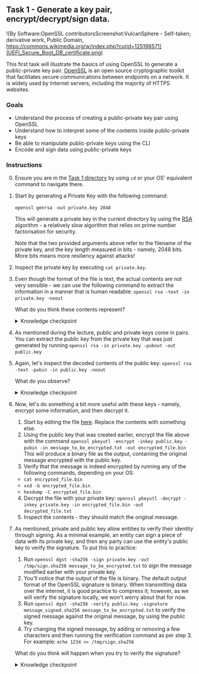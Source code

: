 ## Task 1 - Generate a key pair, encrypt/decrypt/sign data.
![By Software:OpenSSL contributorsScreenshot:VulcanSphere - Self-taken; derivative work, Public Domain, https://commons.wikimedia.org/w/index.php?curid=125198571](UEFI_Secure_Boot_DB_certificate.png) 

This first task will illustrate the basics of using OpenSSL to generate a public-private key pair. [OpenSSL](https://en.wikipedia.org/wiki/OpenSSL) is an open source cryptographic toolkit that facilitates secure communications between endpoints on a network. It is widely used by Internet servers, including the majority of HTTPS websites. 

### Goals
- Understand the process of creating a public-private key pair using OpenSSL
- Understand how to interpret some of the contents inside public-private keys
- Be able to manipulate public-private keys using the CLI
- Encode and sign data using public-private keys


### Instructions
0. Ensure you are in the [Task 1 directory](.) by using `cd` or your OS' equivalent command to navigate there. 
1. Start by generating a Private Key with the following command:

    ```openssl genrsa -out private.key 2048```

    This will generate a private key in the current directory by using the [RSA](https://en.wikipedia.org/wiki/RSA_(cryptosystem)) algorithm - a relatively slow algorithm that relies on prime number factorisation for security. 

    Note that the two provided arguments above refer to the filename of the private key, and the key length measured in bits - namely, 2048 bits. More bits means more resiliency against attacks!

2. Inspect the private key by executing 
    ```cat private.key```.


3. Even though the format of the file is text, the actual contents are not very sensible - we can use the following command to extract the information in a manner that is human readable:
```openssl rsa -text -in private.key -noout```

    What do you think these contents represent?

    <details> 
    <summary>Knowledge checkpoint</summary>
    These are the mathematical parameters used in the creation of the private key, stored in hexadecimal format. As mentioned, RSA uses prime numbers to generate private keys - you can notice terms related to number theory, such as modulus or exponent. More importantly, first prime and second prime indicate the prime numbers used in generating the private key - if these are leaked, then the security of the private key has been compromised. If you're interested in learning more, you can refer to the formal RSA RFC <a href=https://www.rfc-editor.org/rfc/rfc3447#appendix-A.1.1>here</a>
    </details>


4. As mentioned during the lecture, public and private keys come in pairs. You can extract the public key from the private key that was just generated by running
    ```openssl rsa -in private.key -pubout -out public.key```

5. Again, let's inspect the decoded contents of the public key:
    ```openssl rsa -text -pubin -in public.key -noout```

    What do you observe?
        <details> 
        <summary>Knowledge checkpoint</summary>
        The mathematical parameters in the decoded public key are a subset of the parameters of the private key, in particular the modulus and exponent. The basis of RSA is that of a one-way (trapdoor) function: Given the modulus and exponent, it is impossible to determine the other parameters present in the private key, such as the prime numbers. But given the prime numbers, it is trivial to calculate the modulus and exponent.
        </details>

6. Now, let's do something a bit more useful with these keys - namely, encrypt some information, and then decrypt it.
    1. Start by editing the file [here](./message_to_be_encrypted.txt). Replace the contents with something else.
    2. Using the public key that was created earlier, encrypt the file above with the command ```openssl pkeyutl -encrypt -inkey public.key -pubin -in message_to_be_encrypted.txt -out encrypted_file.bin```
    This will produce a binary file as the output, containing the original message encrypted with the public key.
    3. Verify that the message is indeed encrypted by running any of the following commands, depending on your OS:
    - `cat encrypted_file.bin`
    - `xxd -b encrypted_file.bin`
    - `hexdump -C encrypted_file.bin`
    4. Decrypt the file with your private key: ```openssl pkeyutl -decrypt -inkey private.key -in encrypted_file.bin -out decrypted_file.txt```
    5. Inspect the contents - they should match the original message. 

7. As mentioned, private and public key allow entities to verify their identity through signing. As a minimal example, an entity can sign a piece of data with its private key, and then any party can use the entity's public key to verify the signature. To put this to practice:
    1. Run ```openssl dgst -sha256 -sign private.key -out /tmp/sign.sha256 message_to_be_encrypted.txt``` to sign the message modified earlier with your private key.
    2. You'll notice that the output of the file is binary. The default output format of the OpenSSL signature is binary. When transmitting data over the internet, it is good practice to compress it; however, as we will verify the signature locally, we won't worry about that for now.
    3. Run ```openssl dgst -sha256 -verify public.key -signature message_signed.sha256 message_to_be_encrypted.txt``` to verify the signed message against the original message, by using the public key.
    4. Try changing the signed message, by adding or removing a few characters and then running the verification command as per step 3. For example: ```echo 1234 >> /tmp/sign.sha256```  
    
    What do you think will happen when you try to verify the signature?
        <details> 
        <summary>Knowledge checkpoint</summary>
        Modifying the signed message causes the signature verification to fail - this shows that signing not only ensures authenticity, but also data integrity.  
        </details>